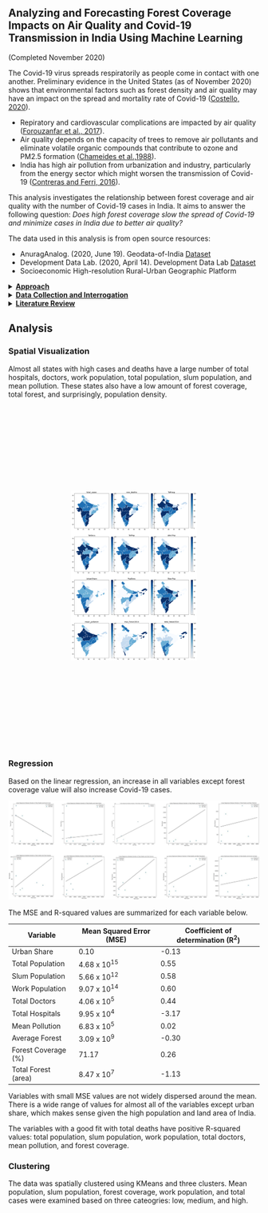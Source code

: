 ## Analyzing and Forecasting Forest Coverage Impacts on Air Quality and Covid-19 Transmission in India Using Machine Learning

(Completed November 2020)

The Covid-19 virus spreads respiratorily as people come in contact with one another. Preliminary evidence in the United States (as of November 2020) shows that environmental factors such as forest density and air quality may have an impact on the spread and mortality rate of Covid-19 ([Costello, 2020](https://scopeblog.stanford.edu/2020/07/17/why-air-pollution-is-linked-to-severe-cases-of-covid-19/)).
- Repiratory and cardiovascular complications are impacted by air quality ([Forouzanfar et al., 2017](https://www.thelancet.com/journals/lancet/article/PIIS0140-6736(17)32366-8/fulltext#articleInformation)).
- Air quality depends on the capacity of trees to remove air pollutants and eliminate volatile organic compounds that contribute to ozone and PM2.5 formation ([Chameides et al.,1988](https://www.science.org/doi/10.1126/science.3420404)). 
- India has high air pollution from urbanization and industry, particularly from the energy sector which might worsen the transmission of Covid-19 ([Contreras and Ferri, 2016](https://www.sciencedirect.com/science/article/pii/S187705091630758X)). 

This analysis investigates the relationship between forest coverage and air quality with the number of Covid-19 cases in India. It aims to answer the following question: <em>Does high forest coverage slow the spread of Covid-19 and minimize cases in India due to better air quality?</em>

The data used in this analysis is from open source resources:
- AnuragAnalog. (2020, June 19). Geodata-of-India [Dataset](https://github.com/AnuragAnalog/Geodata-of-India)
- Development Data Lab. (2020, April 14). Development Data Lab [Dataset](http://www.devdatalab.org/covid)
- Socioeconomic High-resolution Rural-Urban Geographic Platform


<details>
<summary><b><u>Approach</b></u></summary>
<br> 

1. Conduct exploratory data analysis by each Indian state, examining the following three main variable groups: air quality, health and demographic, and Covid-19 cases. 
    - Air quality variables are total area of forest, the forest cover value, and mean pollution. 
    - Health and demographic variables are slum, work and total population, urban share, population density and number of doctors and hospitals. 
    - Covid-19 variables are total cases and deaths. 

2. Apply spatial visualization, regression, and clustering algorithms to identify patterns and relationships between variables. 

</details>




<details>
<summary><b><u>Data Collection and Interrogation</b></u></summary>
<br> 

Covid-19 data
- Data from January 30 to April 26, 2020 from the Data Development Lab India (DLL India). Files used: covid_cases_deaths_district.csv, covid_deaths_recoveries.csv, and covid_infected_deaths.csv 
- The following operations were done: 
    - Renamed the state names according to the state name in shapefile
    - Merged Covid_cases_death_districts with death_recoveries by state_id
    - Dropped duplicates
    - Recovered number of Covid-19 patients by summing up grouped data by state

Health and demographics data
- The files titled pc11_demographics.csv and health_district_pc11.csv are from DLL India and the Socioeconomic High-resolution Rural-Urban Geographic Platform (SHRUG) (2020). The demographics data is from the 2011 population census; the relevant variables are StateID, UrbanShare, PopDens, StateName, SlumPop, TotPop, WorkPopGeo. 

Air quality and forest data
- The mean pollution data (ddl_pollution_sedac_lgd.csv) is from DLL India and includes data on mean pollution per state. The state names were renamed according to the state name in shapefile, merging on state ID.
- Forest data (Indian_forest.csv and shrug_ec13_state_key.csv) is from the SHRUG platform. This consists of a calculation of forest coverage by pixel density of each state photographed by satellites between 2000 and 2014. 2014 forest data was used because it is the most recent data available; the relevant variables are the total amount of forest coverage and the maximum value of forest cover (percent) in each district. This data was reformatted and cleaned by merging and averaging the data by state. States were renamed according to the state names in the shapefile and merged with the shapefile.

Final dataframe
- The aforementioned cleaned data along with the Indian shapefile, were saved as the final dataframe. The shape file was retrieved from Github user AnuragAnalog (2020) and contains the boundaries of India. 
- The variables of interest are: Total number of hospitals, Total number of doctors, urban share, population density, slum population, total population, working population, mean pollution, forest data from 2000 until 2014, ec13_state_id, Covid-19 deaths and cases and average.

The data has the following limitations:
1. The India shapefile contains new states; for example, Ladakh became a state in 2019. Air quality data is not available for newly-created states. However, since air quality data overlaps with other known maps of India, the consequence of not having accurate mapping from state to air quality is insignificant. 
2. The forest data is from 2000 to 2014 while Covid-19 outbreak data start from 2020. The forest condition might have changed between 2015 and 2019. 
3. Demographic data comes from 2011. 
4. The timeframe from which the mean population was taken is unknown. 
5. Covid-19 cases and deaths change frequently, so the data will quickly become outdated.  
6. Two states were dropped in this analysis, Ladakh and Telangana, because demographic data was not available. 


</details>


<details>
<summary><b><u>Literature Review</b></u></summary>
<br> 

 
| Author                | Year | Description in Literature                                                                                                                                                                         | Brief Summary                                                                                                                                                        |
| --------------------- | ---- | ------------------------------------------------------------------------------------------------------------------------------------------------------------------------------------------------- | -------------------------------------------------------------------------------------------------------------------------------------------------------------------- |
| Chameides et al.      | 1988 | Trees improve air quality by directly removing air pollutants, altering local microclimates and building energy use, and eliminating volatile organic compounds (VOCs).                           | Without trees, these mechanisms can contribute to O3 and PM2.5 formation.                                                                                            |
| Greenstone & Hanna    | 2014 | India has high levels of air pollution due to industry and consumption.                                                                                                                           | Air pollution has a big effect on mortality in India especially affecting people with a higher chance of respiratory diseases.                                         |
| Forouzanfar et al.    | 2016 | Air pollution causes 4.2 million deaths due to damages to the respiratory and cardiovascular systems                                                 | A small increase in long-term exposure to pollution causes larger increases in the Covid-19 death rate.                                                              |
| Jarvis et al.         | 2020 | Several researchers in multiple countries have been exploring the relationship between the spread of Covid-19 and the physical distance between people.                                         | The spread of the virus substantially declines when people actively adopt physical distance measures because the virus is mostly transferred through the air. |
| Roviello & Roviello   | 2020 | A study from Italy proved that the Southern region of Italy had less Covid-19 compared to the Northern region because of high forestry which increased its capacity to absorb particulate matter. | Different species of trees and plants have varying ability to generate antivirals.                                                                                   |
| Fattorini & Regoli    | 2020 | Researchers explore the relationship with local air pollution and the spread of the virus in Italy.                                                                                  | Environmental pollution should be considered in pandemic prevention policies.                                                                                       |
| Sahoo et al.          | 2020 | Air quality and environmental factors are examined as contributing factors to Covid-19's transmission.                                                                          | There is a relationship between particulate matter, population density, and Covid-19 cases and deaths, though more research is needed to solidify this finding.      |
| Mishra, Gayen & Haque | 2020 | Urbanisation plays a big role in the spread of the global pandemic caused by Covid-19 particularly in India.                                                                                                                  | Disease transmission in the big cities in India is especially fast in urban slum areas.                                                                              |

<b>References</b>
<br>
- Chameides, W. L., Lindsay, R. W., Richardson, J., & Kiang, C. S. (1988). The role of biogenic hydrocarbons in urban photochemical smog: Atlanta as a case study. <em>Science, 241</em>(4872), 1473-1475.
- Fattorini, D., & Regoli, F. (2020). Role of the chronic air pollution levels in the Covid-19 outbreak risk in Italy. <em>Environmental Pollution</em>, 114732.
- Forouzanfar, M. H., Afshin, A., Alexander, L. T., Anderson, H. R., Bhutta, Z. A., Biryukov, S., ... & Cohen, A. J. (2016). Global, regional, and national comparative risk assessment of 79 behavioural, environmental and occupational, and metabolic risks or clusters of risks, 1990–2015: a systematic analysis for the Global Burden of Disease Study 2015. <em>The lancet, 388</em> (10053), 1659-1724.
- Greenstone, M., & Hanna, R. (2014). Environmental regulations, air and water pollution, and infant mortality in India. American Economic Review, 104(10), 3038-72.
- Jarvis, C. I., Van Zandvoort, K., Gimma, A., Prem, K., Klepac, P., Rubin, G. J., & Edmunds, W. J. (2020). Quantifying the impact of physical distance measures on the transmission of COVID-19 in the UK. BMC medicine, 18, 1-10.
- Mishra, S. V., Gayen, A., & Haque, S. M. (2020). COVID-19 and urban vulnerability in India. Habitat international, 103, 102230.
- Roviello, V., & Roviello, G. N. (2020). Lower COVID-19 mortality in Italian forested areas suggests immunoprotection by Mediterranean plants. Environmental chemistry letters, 1-12.
- Sahoo, P. K., Mangla, S., Pathak, A. K., Salãmao, G. N., & Sarkar, D. (2020). Pre-to-post lockdown impact on air quality and the role of environmental factors in spreading the COVID-19 cases-a study from a worst-hit state of India. <em>International journal of biometeorology</em>, 1-18




</details>

## Analysis

### Spatial Visualization

Almost all states with high cases and deaths have a large number of total hospitals, doctors, work population, total population, slum population, and mean pollution. These states also have a low amount of forest coverage, total forest, and surprisingly, population density. 

<p align="center">
  <img src="images/map_all_variables.png?raw=true" style="transform: scale(0.5);">
</p>


### Regression 

Based on the linear regression, an increase in all variables except forest coverage value will also increase Covid-19 cases.


<p align="center">
  <img src="images/all_regression.png?raw=true" style="transform: scale(1);">
</p>

The MSE and R-squared values are summarized for each variable below.

| **Variable** | **Mean Squared Error (MSE)** | **Coefficient of determination (R<sup>2</sup>)** |
| --------------------- | ---------------------------- | ------------------------------------------------ |
| Urban Share           | 0.10                         | \-0.13                                           |
| Total Population      | 4.68 x 10<sup>15</sup>       | 0.55                                             |
| Slum Population       | 5.66 x 10<sup>12</sup>       | 0.58                                             |
| Work Population       | 9.07 x 10<sup>14</sup>       | 0.60                                             |
| Total Doctors         | 4.06 x 10<sup>5</sup>        | 0.44                                             |
| Total Hospitals       | 9.95 x 10<sup>4</sup>        | \-3.17                                           |
| Mean Pollution        | 6.83 x 10<sup>5</sup>        | 0.02                                             |
| Average Forest        | 3.09 x 10<sup>9</sup>        | \-0.30                                           |
| Forest Coverage (%)   | 71.17                        | 0.26                                             |
| Total Forest (area)   | 8.47 x 10<sup>7</sup>        | \-1.13                                           |


Variables with small MSE values are not widely dispersed around the mean. There is a wide range of values for almost all of the variables except urban share, which makes sense given the high population and land area of India. 

The variables with a good fit with total deaths have positive R-squared values: total population, slum population, work population, total doctors, mean pollution, and forest coverage. 

### Clustering 



The data was spatially clustered using KMeans and three clusters. Mean population, slum population, forest coverage, work population, and total cases were examined based on three cateogries: low, medium, and high.